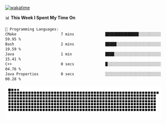 [![wakatime](https://wakatime.com/badge/user/384f91c6-4eee-411f-8f3b-1b691f58a544.svg)](https://wakatime.com/@384f91c6-4eee-411f-8f3b-1b691f58a544)

<!--START_SECTION:waka-->
📊 **This Week I Spent My Time On** 

```text
💬 Programming Languages: 
CMake                    7 mins              ███████████████░░░░░░░░░░   59.95 % 
Bash                     2 mins              █████░░░░░░░░░░░░░░░░░░░░   19.59 % 
Java                     1 min               ████░░░░░░░░░░░░░░░░░░░░░   15.41 % 
C++                      0 secs              █░░░░░░░░░░░░░░░░░░░░░░░░   04.76 % 
Java Properties          0 secs              ░░░░░░░░░░░░░░░░░░░░░░░░░   00.28 % 
```


<!--END_SECTION:waka-->

<picture>
  <source media="(prefers-color-scheme: dark)" srcset="https://raw.githubusercontent.com/fuwx295/fuwx295/output/github-contribution-grid-snake-dark.svg">
  <source media="(prefers-color-scheme: light)" srcset="https://raw.githubusercontent.com/fuwx295/fuwx295/output/github-contribution-grid-snake.svg">
  <img alt="github contribution grid snake animation" src="https://raw.githubusercontent.com/fuwx295/fuwx295/output/github-contribution-grid-snake.svg">
</picture>
